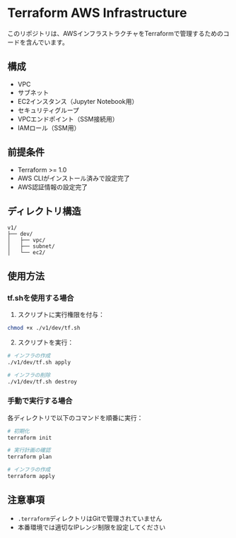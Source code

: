 # Terraform AWS Infrastructure

このリポジトリは、AWSインフラストラクチャをTerraformで管理するためのコードを含んでいます。

## 構成

- VPC
- サブネット
- EC2インスタンス（Jupyter Notebook用）
- セキュリティグループ
- VPCエンドポイント（SSM接続用）
- IAMロール（SSM用）

## 前提条件

- Terraform >= 1.0
- AWS CLIがインストール済みで設定完了
- AWS認証情報の設定完了

## ディレクトリ構造

```
v1/
├── dev/
│   ├── vpc/
│   ├── subnet/
│   └── ec2/
```

## 使用方法

### tf.shを使用する場合

1. スクリプトに実行権限を付与：
```bash
chmod +x ./v1/dev/tf.sh
```

2. スクリプトを実行：
```bash
# インフラの作成
./v1/dev/tf.sh apply

# インフラの削除
./v1/dev/tf.sh destroy
```

### 手動で実行する場合

各ディレクトリで以下のコマンドを順番に実行：

```bash
# 初期化
terraform init

# 実行計画の確認
terraform plan

# インフラの作成
terraform apply
```

## 注意事項

- `.terraform`ディレクトリはGitで管理されていません
- 本番環境では適切なIPレンジ制限を設定してください
